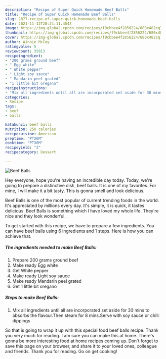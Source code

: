 ```yaml
---
description: "Recipe of Super Quick Homemade Beef Balls"
title: "Recipe of Super Quick Homemade Beef Balls"
slug: 2877-recipe-of-super-quick-homemade-beef-balls
date: 2021-11-12T20:24:11.454Z
image: https://img-global.cpcdn.com/recipes/f9cbbee4f2856224/680x482cq70/beef-balls-recipe-main-photo.jpg
thumbnail: https://img-global.cpcdn.com/recipes/f9cbbee4f2856224/680x482cq70/beef-balls-recipe-main-photo.jpg
cover: https://img-global.cpcdn.com/recipes/f9cbbee4f2856224/680x482cq70/beef-balls-recipe-main-photo.jpg
author: Winnie McCoy
ratingvalue: 5
reviewcount: 35013
recipeingredient:
- "200 grams ground beef"
- " Egg white"
- " White pepper"
- " Light soy sauce"
- " Mandarin peel grated"
- "1 little bit oregano"
recipeinstructions:
- "Mix all ingredients until all are incorporated set aside for 30 mins to absorbs the flavour.Then steam for 8 mins.Serve with soy sauce or chilli dippings"
categories:
- Recipe
tags:
- beef
- balls

katakunci: beef balls 
nutrition: 250 calories
recipecuisine: American
preptime: "PT26M"
cooktime: "PT30M"
recipeyield: "3"
recipecategory: Dessert

---
```



![Beef Balls](https://img-global.cpcdn.com/recipes/f9cbbee4f2856224/680x482cq70/beef-balls-recipe-main-photo.jpg)

Hey everyone, hope you're having an incredible day today. Today, we're going to prepare a distinctive dish, beef balls. It is one of my favorites. For mine, I will make it a bit tasty. This is gonna smell and look delicious.

Beef Balls is one of the most popular of current trending foods in the world. It's appreciated by millions every day. It's simple, it is quick, it tastes delicious. Beef Balls is something which I have loved my whole life. They're nice and they look wonderful.




To get started with this recipe, we have to prepare a few ingredients. You can have beef balls using 6 ingredients and 1 steps. Here is how you can achieve that.

<!--inarticleads1-->

##### The ingredients needed to make Beef Balls:

1. Prepare 200 grams ground beef
1. Make ready  Egg white
1. Get  White pepper
1. Make ready  Light soy sauce
1. Make ready  Mandarin peel grated
1. Get 1 little bit oregano




<!--inarticleads2-->

##### Steps to make Beef Balls:

1. Mix all ingredients until all are incorporated set aside for 30 mins to absorbs the flavour.Then steam for 8 mins.Serve with soy sauce or chilli dippings




So that is going to wrap it up with this special food beef balls recipe. Thank you very much for reading. I am sure you can make this at home. There's gonna be more interesting food at home recipes coming up. Don't forget to save this page on your browser, and share it to your loved ones, colleague and friends. Thank you for reading. Go on get cooking!

